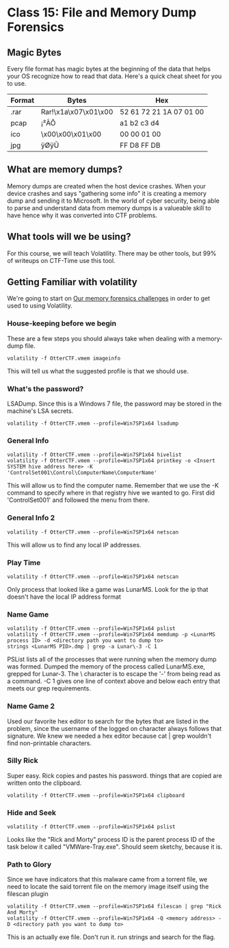 # Class 15: File and Memory Dump Forensics

## Magic Bytes
Every file format has magic bytes at the beginning of the data that helps your OS recognize how to read that data. Here's a quick cheat sheet for you to use.

| Format  | Bytes   | Hex  |
|---|---|---|
| .rar | Rar!\x1a\x07\x01\x00 | 52 61 72 21 1A 07 01 00 |
| pcap | ¡²ÃÔ | a1 b2 c3 d4 |
| ico | \x00\x00\x01\x00 | 00 00 01 00 |
| jpg | ÿØÿÛ | FF D8 FF DB |

## What are memory dumps?
Memory dumps are created when the host device crashes. When your device crashes and says "gathering some info" it is creating a memory dump and sending it to Microsoft. In the world of cyber security, being able to parse and understand data from memory dumps is a valueable skill to have hence why it was converted into CTF problems.

## What tools will we be using?
For this course, we will teach Volatility. There may be other tools, but 99% of writeups on CTF-Time use this tool.

## Getting Familiar with volatility
We're going to start on [Our memory forensics challenges](https://UDCTF.com) in order to get used to using Volatility.

### House-keeping before we begin
These are a few steps you should always take when dealing with a memory-dump file.
```
volatility -f OtterCTF.vmem imageinfo
```
This will tell us what the suggested profile is that we should use.
### What's the password?
LSADump. Since this is a Windows 7 file, the password may be stored in the machine's LSA secrets.
```
volatility -f OtterCTF.vmem --profile=Win7SP1x64 lsadump
```
### General Info
```
volatility -f OtterCTF.vmem --profile=Win7SP1x64 hivelist
volatility -f OtterCTF.vmem --profile=Win7SP1x64 printkey -o <Insert SYSTEM hive address here> -K 'ControlSet001\Control\ComputerName\ComputerName'
```
This will allow us to find the computer name. Remember that we use the -K command to specify where in that registry hive we wanted to go. First did 'ControlSet001' and followed the menu from there.
### General Info 2
```
volatility -f OtterCTF.vmem --profile=Win7SP1x64 netscan
```
This will allow us to find any local IP addresses. 
### Play Time
```
volatility -f OtterCTF.vmem --profile=Win7SP1x64 netscan
```
Only process that looked like a game was LunarMS. Look for the ip that doesn't have the local IP address format
### Name Game
```
volatility -f OtterCTF.vmem --profile=Win7SP1x64 pslist
volatility -f OtterCTF.vmem --profile=Win7SP1x64 memdump -p <LunarMS process ID> -d <directory path you want to dump to>
strings <LunarMS PID>.dmp | grep -a Lunar\-3 -C 1
```
PSList lists all of the processes that were running when the memory dump was formed. Dumped the memory of the process called LunarMS.exe, grepped for Lunar-3. The \ character is to escape the '-' from being read as a command. -C 1 gives one line of context above and below each entry that meets our grep requirements.

### Name Game 2
Used our favorite hex editor to search for the bytes that are listed in the problem, since the username of the logged on character always follows that signature. We knew we needed a hex editor because cat | grep wouldn't find non-printable characters.

### Silly Rick
Super easy. Rick copies and pastes his password. things that are copied are written onto the clipboard.
```
volatility -f OtterCTF.vmem --profile=Win7SP1x64 clipboard
```

### Hide and Seek
```
volatility -f OtterCTF.vmem --profile=Win7SP1x64 pslist
```
Looks like the "Rick and Morty" process ID is the parent process ID of the task below it called "VMWare-Tray.exe". Should seem sketchy, because it is. 

### Path to Glory
Since we have indicators that this malware came from a torrent file, we need to locate the said torrent file on the memory image itself using the filescan plugin
```
volatility -f OtterCTF.vmem --profile=Win7SP1x64 filescan | grep "Rick And Morty"
volatility -f OtterCTF.vmem --profile=Win7SP1x64 -Q <memory address> -D <directory path you want to dump to>
```
This is an actually exe file. Don't run it. run strings and search for the flag.
